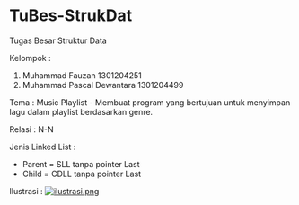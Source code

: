 # TuBes-StrukDat
Tugas Besar Struktur Data

Kelompok :
1. Muhammad Fauzan 1301204251
2. Muhammad Pascal Dewantara 1301204499

Tema :
Music Playlist - Membuat program yang bertujuan untuk menyimpan lagu dalam playlist berdasarkan genre.

Relasi : N-N

Jenis Linked List :
- Parent = SLL tanpa pointer Last
- Child = CDLL tanpa pointer Last

Ilustrasi :
[![ilustrasi.png](https://i.postimg.cc/nzh12gZK/Tu-Bes-Struk-Dat.png)](https://postimg.cc/sBbSDnM1)
